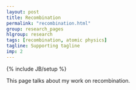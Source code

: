 ```yaml
---
layout: post
title: Recombination
permalink: "recombination.html"
group: research_pages
hlgroup: research
tags: [recombination, atomic physics]
tagline: Supporting tagline
imp: 2
---
```

{% include JB/setup %}

This page talks about my work on recombination.
